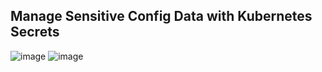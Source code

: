 ## Manage Sensitive Config Data with Kubernetes Secrets
![image](https://github.com/emirhandogandemir/Kubernetes-Notlar/assets/74687192/4367ea28-8fe3-465c-999f-edea61a724bd)
![image](https://github.com/emirhandogandemir/Kubernetes-Notlar/assets/74687192/6720fed5-27a9-4a56-bf1b-3af4e1461fe1)
